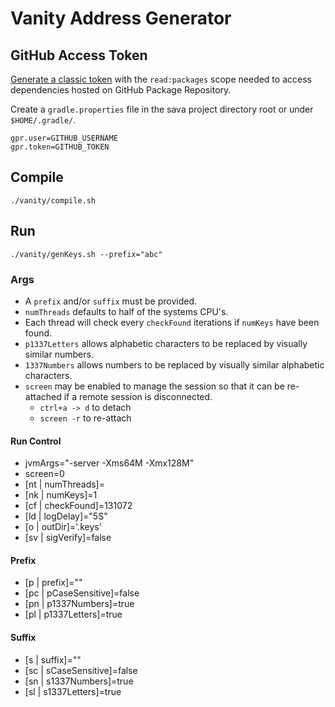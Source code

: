 # Vanity Address Generator

## GitHub Access Token

[Generate a classic token](https://github.com/settings/tokens) with the `read:packages` scope needed to access
dependencies hosted on GitHub Package Repository.

Create a `gradle.properties` file in the sava project directory root or under `$HOME/.gradle/`.

```properties
gpr.user=GITHUB_USERNAME
gpr.token=GITHUB_TOKEN
```

## Compile

```shell
./vanity/compile.sh
```

## Run

```shell
./vanity/genKeys.sh --prefix="abc"
```

### Args

* A `prefix` and/or `suffix` must be provided.
* `numThreads` defaults to half of the systems CPU's.
* Each thread will check every `checkFound` iterations if `numKeys` have been found.
* `p1337Letters` allows alphabetic characters to be replaced by visually similar numbers.
* `1337Numbers` allows numbers to be replaced by visually similar alphabetic characters.
* `screen` may be enabled to manage the session so that it can be re-attached if a remote session is disconnected.
    * `ctrl+a -> d` to detach
    * `screen -r` to re-attach

#### Run Control

- jvmArgs="-server -Xms64M -Xmx128M"
- screen=0
- [nt | numThreads]=
- [nk | numKeys]=1
- [cf | checkFound]=131072
- [ld | logDelay]="5S"
- [o | outDir]='.keys'
- [sv | sigVerify]=false

#### Prefix

- [p | prefix]=""
- [pc | pCaseSensitive]=false
- [pn | p1337Numbers]=true
- [pl | p1337Letters]=true

#### Suffix

- [s | suffix]=""
- [sc | sCaseSensitive]=false
- [sn | s1337Numbers]=true
- [sl | s1337Letters]=true
